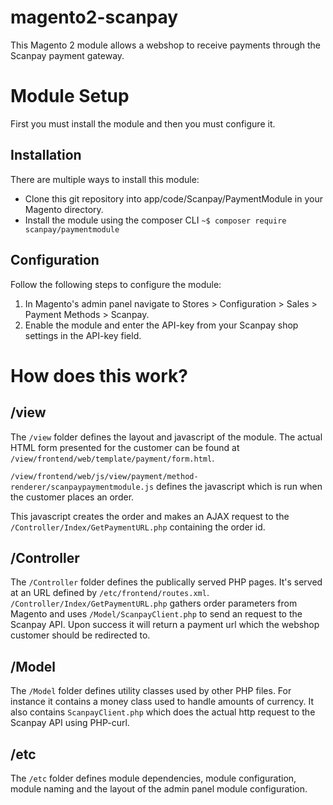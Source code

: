 # magento2-scanpay

This Magento 2 module allows a webshop to receive payments through the Scanpay payment gateway.

# Module Setup
First you must install the module and then you must configure it.
## Installation
There are multiple ways to install this module:

- Clone this git repository into app/code/Scanpay/PaymentModule in your Magento directory.
- Install the module using the composer CLI `~$ composer require scanpay/paymentmodule`

## Configuration
Follow the following steps to configure the module:

1. In Magento's admin panel navigate to Stores > Configuration > Sales > Payment Methods > Scanpay.
2. Enable the module and enter the API-key from your Scanpay shop settings in the API-key field.

# How does this work?

## /view
The `/view` folder defines the layout and javascript of the module.
The actual HTML form presented for the customer can be found at `/view/frontend/web/template/payment/form.html`.

`/view/frontend/web/js/view/payment/method-renderer/scanpaypaymentmodule.js` defines the javascript which is run when the customer places an order.

This javascript creates the order and makes an AJAX request to the `/Controller/Index/GetPaymentURL.php` containing the order id.

## /Controller
The `/Controller` folder defines the publically served PHP pages.
It's served at an URL defined by `/etc/frontend/routes.xml`.
`/Controller/Index/GetPaymentURL.php` gathers order parameters from Magento and uses `/Model/ScanpayClient.php` to send an request to the Scanpay API.
Upon success it will return a payment url which the webshop customer should be redirected to.

## /Model
The `/Model` folder defines utility classes used by other PHP files.
For instance it contains a money class used to  handle amounts of currency.
It also contains `ScanpayClient.php` which does the actual http request to the Scanpay API using PHP-curl.

## /etc
The `/etc` folder defines module dependencies, module configuration, module naming and the layout of the admin panel module configuration.
